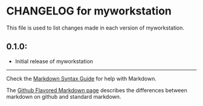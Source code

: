 # CHANGELOG for myworkstation

This file is used to list changes made in each version of myworkstation.

## 0.1.0:

* Initial release of myworkstation

- - -
Check the [Markdown Syntax Guide](http://daringfireball.net/projects/markdown/syntax) for help with Markdown.

The [Github Flavored Markdown page](http://github.github.com/github-flavored-markdown/) describes the differences between markdown on github and standard markdown.
